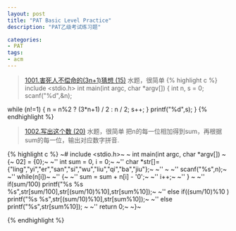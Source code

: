 ```yaml
---
layout: post
title: "PAT Basic Level Practice"
description: "PAT乙级考试练习题"

categories:
- PAT
tags:
- acm
---
```


> [1001.害死人不偿命的(3n+1)猜想 (15)][1]
> 水题，很简单
{% highlight c %}
include <stdio.h>
int main(int argc, char \*argv\[]) 
{
int n, s = 0;
scanf("%d",&n);

while (n!=1) {
    n = n%2 ? (3*n+1) / 2 : n / 2;
    s++;
}
printf("%d",s);
}
{% endhighlight %}

> [1002.写出这个数 (20)][2]
> 水题，很简单
> 把n的每一位相加得到sum，再根据sum的每一位，输出对应数字拼音.

{% highlight c %}
	~# include <stdio.h>~
	~
	int main(int argc, char \*argv\[]) ~
	{~
	02] = {0};~
	~'' int sum = 0, i = 0;~
	~'' char *str[]={"ling","yi","er","san","si","wu","liu","qi","ba","jiu"};~
	~'' ~
	~'' scanf("%s",n);~
	~'' while(n[i])~
	~'' {~
	~''     sum = sum + n[i] - '0';~
	~''     i++;~
	~'' }   ~
	~'' if(sum/100) printf("%s %s %s",str[sum/100],str[(sum/10)%10],str[sum%10]);~
	~'' else if((sum/10)%10 ) printf("%s %s",str[(sum/10)%10],str[sum%10]);~
	~'' else printf("%s",str[sum%10]);     ~
	~'' return 0;~
	~}~

{% endhighlight %}





[1]:	http://www.patest.cn/contests/pat-b-practise/1001
[2]:	http://www.patest.cn/contests/pat-b-practise/1002